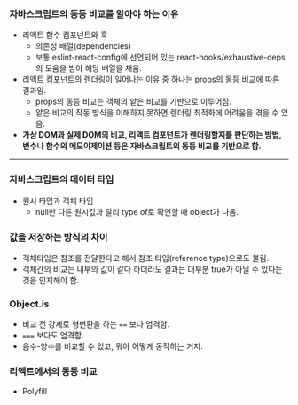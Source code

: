 ### 자바스크립트의 동등 비교를 알아야 하는 이유

- 리액트 함수 컴포넌트와 훅
    - 의존성 배열(dependencies)
    - 보통 eslint-react-config에 선언되어 있는 react-hooks/exhaustive-deps의 도움을 받아 해당 배열을 채움.
- 리액트 컴포넌트의 렌더링이 일어나는 이유 중 하나는 props의 동등 비교에 따른 결과임.
    - props의 동등 비교는 객체의 얕은 비교를 기반으로 이루어짐.
    - 얕은 비교의 작동 방식을 이해하지 못하면 렌더링 최적화에 어려움을 겪을 수 있음.
- **가상 DOM과 실제 DOM의 비교, 리액트 컴포넌트가 렌더링할지를 판단하는 방법, 변수나 함수의 메모이제이션 등은 자바스크립트의 동등 비교를 기반으로 함.**

---

### 자바스크립트의 데이터 타입

- 원시 타입과 객체 타입
    - null만 다른 원시값과 달리 type of로 확인할 때 object가 나옴.

### 값을 저장하는 방식의 차이

- 객체타입은 참조를 전달한다고 해서 참조 타입(reference type)으로도 불림.
- 객체간의 비교는 내부의 값이 같다 하더라도 결과는 대부분 true가 아닐 수 있다는 것을 인지해야 함.

### Object.is

- 비교 전 강제로 형변환을 하는 `==` 보다 엄격함.
- `===` 보다도 엄격함.
- 음수-양수를 비교할 수 있고, 뭐야 어떻게 동작하는 거지.

### 리액트에서의 동등 비교

- Polyfill